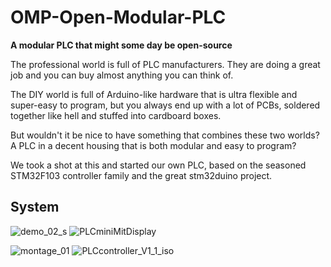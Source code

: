 # OMP-Open-Modular-PLC
**A modular PLC that might some day be open-source**

The professional world is full of PLC manufacturers. They are doing a great job and you can buy almost anything you can think of. 

The DIY world is full of Arduino-like hardware that is ultra flexible and super-easy to program, but you always end up with a lot of PCBs, soldered together like hell and stuffed into cardboard boxes.

But wouldn't it be nice to have something that combines these two worlds? A PLC in a decent housing that is both modular and easy to program?

We took a shot at this and started our own PLC, based on the seasoned STM32F103 controller family and the great stm32duino project.

## System
![demo_02_s](https://github.com/macbef/OMP-Open-Modular-PLC/assets/26661902/bc4a901c-3bf4-41e9-8819-79343546f2d5)
![PLCminiMitDisplay](https://github.com/macbef/OMP-Open-Modular-PLC/assets/26661902/1c653650-4f51-4067-9f07-3e704d1f405f)

![montage_01](https://github.com/macbef/OMP-Open-Modular-PLC/assets/26661902/3e83ede2-5598-4f67-a51a-0e88b228c058)
![PLCcontroller_V1_1_iso](https://github.com/macbef/OMP-Open-Modular-PLC/assets/26661902/85b3a072-0a39-4d3a-8051-78a15fbee568)



